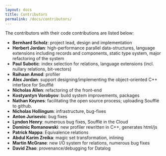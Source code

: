```yaml
---
layout: docs
title: Contributors
permalink: /docs/contributors/
---
```


The contributors with their code contributions are listed below:
 * **Bernhard Scholz**: project lead, design and implementation
 * **Herbert Jordan**: high-performance parallel data-structures, language extensions including records and components, static type system, major refactoring of the system
 * **Paul Subotic**: index selection for relations, language extensions (incl. nullary relations, bit-vectors)
 * **Raihaan Amod**: profiler 
 * **Alex Jordan**: support designing/implementing the object-oriented C++ interface for Soufflé
 * **Nicholas Allen**: refactoring of the front-end
 * **Kostyantyn Vorobyov**: build system improvements, packages
 * **Nathan Keynes**: facilitating the open source process; uploading Soufflé to github.
 * **Nicholas Hollingum**: infrastructure, bug-fixes 
 * **Anton Jurisevic**: bug fixes
 * **Lyndon Henry**: numerous bug fixes, Soufflé in the Cloud 
 * **Dominic Romanowski**: new profiler rewritten in C++, generates html/js
 * **Patrick Nappa**: Equivalence relations
 * **Abdul Karim Zreika**: magic set transformation, inlining 
 * **Martin McGrane**: new I/O system for relations, numerous bug fixes
 * **David Zhao**: provenance/debugging for Datalog
